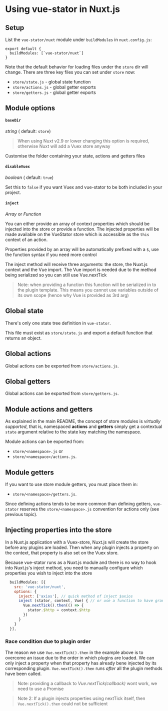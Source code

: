 
# Using vue-stator in Nuxt.js

## Setup

List the `vue-stator/nuxt` module under `buildModules` in `nuxt.config.js`:

```
export default {
  buildModules: [`vue-stator/nuxt`]
}
```

Note that the default behavior for loading files under the `store` dir will
change. There are three key files you can set under `store` now:

- `store/state.js` - global state function
- `store/actions.js` - global getter exports
- `store/getters.js` - global getter exports

## Module options

#### `baseDir`
_string_ ( default: `store`)

> When using Nuxt v2.9 or lower changing this option is required, otherwise Nuxt will add a Vuex store anyway

Customise the folder containing your state, actions and getters files

#### `disableVuex`
_boolean_ ( default: `true`)

Set this to `false` if you want Vuex and vue-stator to be both included in your project.

#### `inject`
_Array<string>_ or _Function_

You can either provide an array of context properties which should be injected into the store or provide a function. The injected properties will be made available on the VueStator store which is accessible as the `this` context of an action.

Properties provided by an array will be automatically prefixed with a `$`, use the function syntax if you need more control

The inject method will receive three arguments: the store, the Nuxt.js context and the Vue import. The Vue import is needed due to the method being serialized so you can still use Vue.nextTick

> Note: when providing a function this function will be serialized in to the plugin template. This means you cannot use variables outside of its own scope (hence why Vue is provided as 3rd arg)

## Global state

There's only one state tree definition in `vue-stator`.

This file must exist as `store/state.js` and export a default function
that returns an object.

## Global actions

Global actions can be exported from `store/actions.js`.

## Global getters

Global actions can be exported from `store/getters.js`.

## Module actions and getters

As explained in the main README, the concept of store modules is _virtually
supported_, that is, namespaced **actions** and **getters** simply get a
contextual `state` argument relative to the state key matching the namespace.

Module actions can be exported from:

- `store/<namespace>.js` or
- `store/<namespace>/actions.js`.

## Module getters

If you want to use store module getters, you must place them in:

- `store/<namespace>/getters.js`.

Since defining actions tends to be more common than defining getters,
`vue-stator` reserves the `store/<namespace>.js` convention for actions
only (see previous topic).


## Injecting properties into the store

In a Nuxt.js application with a Vuex-store, Nuxt.js will create the store before any plugins are loaded. Then when any plugin injects a property on the context, that property is also set on the Vuex store.

Because vue-stator runs as a Nuxt.js module and there is no way to hook into Nuxt.js's inject method, you need to manually configure which properties you wish to inject into the store

```js
  buildModules: [{
    src: 'vue-stator/nuxt',
    options: {
      inject: ['axios'], // quick method of inject $axios
      inject (stator, context, Vue) { // or use a function to have granular control
        Vue.nextTick().then(() => {
          stator.$http = context.$http
        })
      }
    }
  }],

```

### Race condition due to plugin order

The reason we use `Vue.nextTick().then` in the example above is to overcome an issue due to the order in which plugins are loaded.
We can only inject a property when that property has already bene injected by its corresponding plugin. `Vue.nextTick().then` runs _after_ all the plugin methods have been called.

> Note: providing a callback to _Vue.nextTick(callback)_ wont work, we need to use a Promise

> Note 2: If a plugin injects properties using nextTick itself, then `Vue.nextTick().then` could not be sufficient
